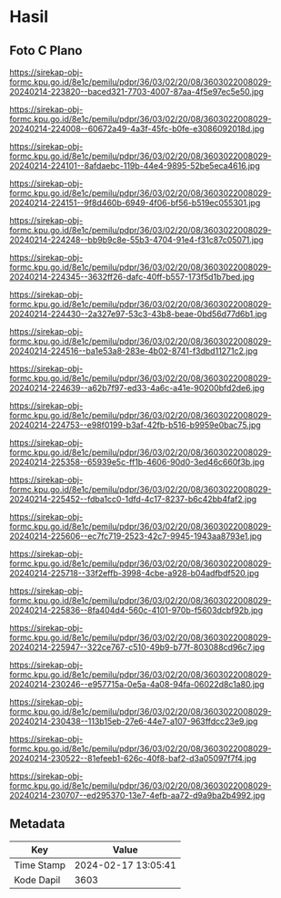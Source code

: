 # Hasil

## Foto C Plano

https://sirekap-obj-formc.kpu.go.id/8e1c/pemilu/pdpr/36/03/02/20/08/3603022008029-20240214-223820--baced321-7703-4007-87aa-4f5e97ec5e50.jpg

https://sirekap-obj-formc.kpu.go.id/8e1c/pemilu/pdpr/36/03/02/20/08/3603022008029-20240214-224008--60672a49-4a3f-45fc-b0fe-e3086092018d.jpg

https://sirekap-obj-formc.kpu.go.id/8e1c/pemilu/pdpr/36/03/02/20/08/3603022008029-20240214-224101--8afdaebc-119b-44e4-9895-52be5eca4616.jpg

https://sirekap-obj-formc.kpu.go.id/8e1c/pemilu/pdpr/36/03/02/20/08/3603022008029-20240214-224151--9f8d460b-6949-4f06-bf56-b519ec055301.jpg

https://sirekap-obj-formc.kpu.go.id/8e1c/pemilu/pdpr/36/03/02/20/08/3603022008029-20240214-224248--bb9b9c8e-55b3-4704-91e4-f31c87c05071.jpg

https://sirekap-obj-formc.kpu.go.id/8e1c/pemilu/pdpr/36/03/02/20/08/3603022008029-20240214-224345--3632ff26-dafc-40ff-b557-173f5d1b7bed.jpg

https://sirekap-obj-formc.kpu.go.id/8e1c/pemilu/pdpr/36/03/02/20/08/3603022008029-20240214-224430--2a327e97-53c3-43b8-beae-0bd56d77d6b1.jpg

https://sirekap-obj-formc.kpu.go.id/8e1c/pemilu/pdpr/36/03/02/20/08/3603022008029-20240214-224516--ba1e53a8-283e-4b02-8741-f3dbd11271c2.jpg

https://sirekap-obj-formc.kpu.go.id/8e1c/pemilu/pdpr/36/03/02/20/08/3603022008029-20240214-224639--a62b7f97-ed33-4a6c-a41e-90200bfd2de6.jpg

https://sirekap-obj-formc.kpu.go.id/8e1c/pemilu/pdpr/36/03/02/20/08/3603022008029-20240214-224753--e98f0199-b3af-42fb-b516-b9959e0bac75.jpg

https://sirekap-obj-formc.kpu.go.id/8e1c/pemilu/pdpr/36/03/02/20/08/3603022008029-20240214-225358--65939e5c-ff1b-4606-90d0-3ed46c660f3b.jpg

https://sirekap-obj-formc.kpu.go.id/8e1c/pemilu/pdpr/36/03/02/20/08/3603022008029-20240214-225452--fdba1cc0-1dfd-4c17-8237-b6c42bb4faf2.jpg

https://sirekap-obj-formc.kpu.go.id/8e1c/pemilu/pdpr/36/03/02/20/08/3603022008029-20240214-225606--ec7fc719-2523-42c7-9945-1943aa8793e1.jpg

https://sirekap-obj-formc.kpu.go.id/8e1c/pemilu/pdpr/36/03/02/20/08/3603022008029-20240214-225718--33f2effb-3998-4cbe-a928-b04adfbdf520.jpg

https://sirekap-obj-formc.kpu.go.id/8e1c/pemilu/pdpr/36/03/02/20/08/3603022008029-20240214-225836--8fa404d4-560c-4101-970b-f5603dcbf92b.jpg

https://sirekap-obj-formc.kpu.go.id/8e1c/pemilu/pdpr/36/03/02/20/08/3603022008029-20240214-225947--322ce767-c510-49b9-b77f-803088cd96c7.jpg

https://sirekap-obj-formc.kpu.go.id/8e1c/pemilu/pdpr/36/03/02/20/08/3603022008029-20240214-230246--e957715a-0e5a-4a08-94fa-06022d8c1a80.jpg

https://sirekap-obj-formc.kpu.go.id/8e1c/pemilu/pdpr/36/03/02/20/08/3603022008029-20240214-230438--113b15eb-27e6-44e7-a107-963ffdcc23e9.jpg

https://sirekap-obj-formc.kpu.go.id/8e1c/pemilu/pdpr/36/03/02/20/08/3603022008029-20240214-230522--81efeeb1-626c-40f8-baf2-d3a05097f7f4.jpg

https://sirekap-obj-formc.kpu.go.id/8e1c/pemilu/pdpr/36/03/02/20/08/3603022008029-20240214-230707--ed295370-13e7-4efb-aa72-d9a9ba2b4992.jpg


## Metadata

| Key        | Value               |
| ---------- | ------------------- |
| Time Stamp | 2024-02-17 13:05:41 |
| Kode Dapil | 3603                |



